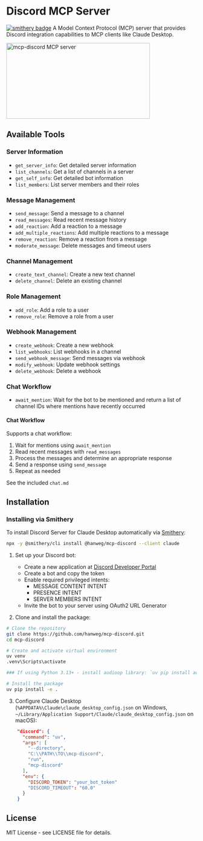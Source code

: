 # Discord MCP Server

[![smithery badge](https://smithery.ai/badge/@hanweg/mcp-discord)](https://smithery.ai/server/@hanweg/mcp-discord)
A Model Context Protocol (MCP) server that provides Discord integration capabilities to MCP clients like Claude Desktop.

<a href="https://glama.ai/mcp/servers/wvwjgcnppa"><img width="380" height="200" src="https://glama.ai/mcp/servers/wvwjgcnppa/badge" alt="mcp-discord MCP server" /></a>

## Available Tools

### Server Information
- `get_server_info`: Get detailed server information
- `list_channels`: Get a list of channels in a server
- `get_self_info`: Get detailed bot information
- `list_members`: List server members and their roles

### Message Management
- `send_message`: Send a message to a channel
- `read_messages`: Read recent message history
- `add_reaction`: Add a reaction to a message
- `add_multiple_reactions`: Add multiple reactions to a message
- `remove_reaction`: Remove a reaction from a message
- `moderate_message`: Delete messages and timeout users

### Channel Management
- `create_text_channel`: Create a new text channel
- `delete_channel`: Delete an existing channel

### Role Management
- `add_role`: Add a role to a user
- `remove_role`: Remove a role from a user

### Webhook Management
- `create_webhook`: Create a new webhook
- `list_webhooks`: List webhooks in a channel
- `send_webhook_message`: Send messages via webhook
- `modify_webhook`: Update webhook settings
- `delete_webhook`: Delete a webhook

### Chat Workflow
- `await_mention`: Wait for the bot to be mentioned and return a list of channel IDs where mentions have recently occurred

#### Chat Workflow

Supports a chat workflow:

1. Wait for mentions using `await_mention`
2. Read recent messages with `read_messages`
3. Process the messages and determine an appropriate response
4. Send a response using `send_message`
5. Repeat as needed

See the included `chat.md`

## Installation

### Installing via Smithery

To install Discord Server for Claude Desktop automatically via [Smithery](https://smithery.ai/server/@hanweg/mcp-discord):

```bash
npx -y @smithery/cli install @hanweg/mcp-discord --client claude
```

1. Set up your Discord bot:
   - Create a new application at [Discord Developer Portal](https://discord.com/developers/applications)
   - Create a bot and copy the token
   - Enable required privileged intents:
     - MESSAGE CONTENT INTENT
     - PRESENCE INTENT
     - SERVER MEMBERS INTENT
   - Invite the bot to your server using OAuth2 URL Generator

2. Clone and install the package:
```bash
# Clone the repository
git clone https://github.com/hanweg/mcp-discord.git
cd mcp-discord

# Create and activate virtual environment
uv venv
.venv\Scripts\activate

### If using Python 3.13+ - install audioop library: `uv pip install audioop-lts`

# Install the package
uv pip install -e .
```

3. Configure Claude Desktop (`%APPDATA%\Claude\claude_desktop_config.json` on Windows, `~/Library/Application Support/Claude/claude_desktop_config.json` on macOS):
```json
    "discord": {
      "command": "uv",
      "args": [
        "--directory",
        "C:\\PATH\\TO\\mcp-discord",
        "run",
        "mcp-discord"
      ],
      "env": {
        "DISCORD_TOKEN": "your_bot_token"
        "DISCORD_TIMEOUT": "60.0"
      }
    }
```

## License

MIT License - see LICENSE file for details.
